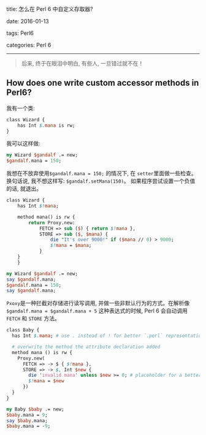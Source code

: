 title:  怎么在 Perl 6 中自定义存取器?

date: 2016-01-13

tags: Perl6

categories: Perl 6

---

<blockquote class='blockquote-center'>后来, 终于在眼泪中明白, 有些人, 一旦错过就不在！</blockquote>

## How does one write custom accessor methods in Perl6?

我有一个类:

``` perl
class Wizard {
    has Int $.mana is rw;
}
```

我可以这样做:

``` perl
my Wizard $gandalf .= new;
$gandalf.mana = 150;
```

我想在不放弃使用`$gandalf.mana = 150;` 的情况下, 在  `setter`里面做一些检查。换句话说, 我不想这样写: `$gandalf.setMana(150)`。 如果程序尝试设置一个负值的话, 就退出。

``` perl
class Wizard {
    has Int $!mana;

    method mana() is rw {
        return Proxy.new:
            FETCH => sub ($) { return $!mana },
            STORE => sub ($, $mana) {
                die "It's over 9000!" if ($mana // 0) > 9000;
                $!mana = $mana;
            }
    }
    }

my Wizard $gandalf .= new;
say $gandalf.mana;
$gandalf.mana = 150;
say $gandalf.mana;
```

`Pxoxy`是一种拦截对存储进行读写调用, 并做一些非默认行为的方式。在解析像 `$gandalf.mana = $gandalf.mana + 5` 这种表达式的时候, Perl 6 会自动调用 `FETCH` 和 `STORE` 方法。

``` perl
class Baby {
  has Int $.mana; # use . instead of ! for better `.perl` representation

  # overwrite the method the attribute declaration added
  method mana () is rw {
    Proxy.new(
      FETCH => -> $ { $!mana },
      STORE => -> $, Int $new {
        die 'invalid mana' unless $new >= 0; # placeholder for a better error
        $!mana = $new
      })
  }
}

my Baby $baby .= new;
$baby.mana = 9;
say $baby.mana;
$baby.mana = -9;
```